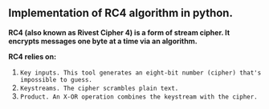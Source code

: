 ## Implementation of RC4 algorithm in python. 

**RC4 (also known as Rivest Cipher 4) is a form of stream cipher. It encrypts messages one byte at a time via an algorithm.**

**RC4 relies on:**
1. ```Key inputs. This tool generates an eight-bit number (cipher) that's impossible to guess. ```
2. ```Keystreams. The cipher scrambles plain text. ```
3. ```Product. An X-OR operation combines the keystream with the cipher. ``` 
